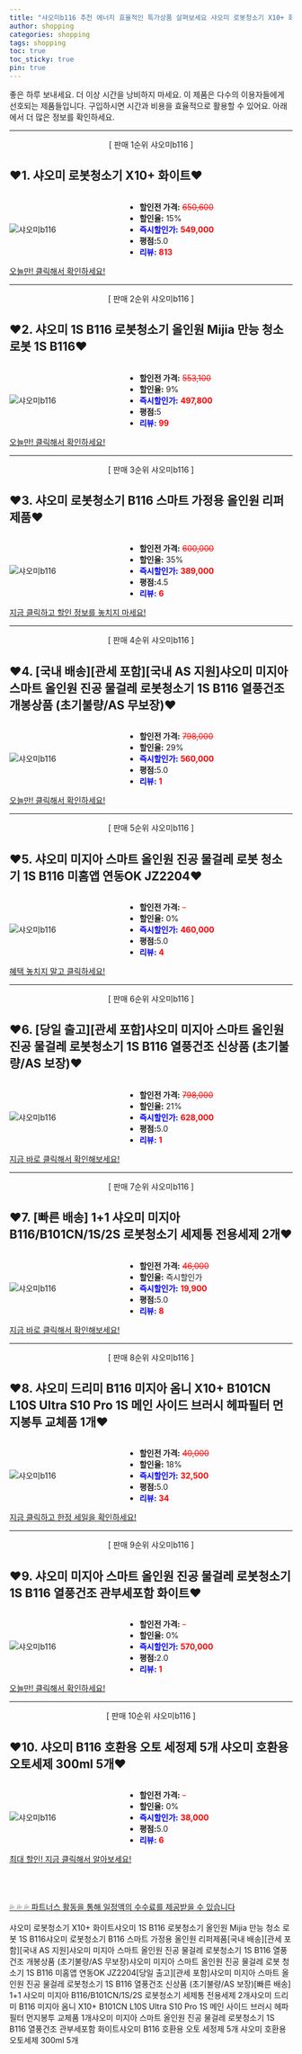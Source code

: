 ```yaml
---
title: "샤오미b116 추천 에너지 효율적인 특가상품 살펴보세요 샤오미 로봇청소기 X10+ 화이트"
author: shopping
categories: shopping
tags: shopping
toc: true
toc_sticky: true
pin: true
---
```

좋은 하루 보내세요. 더 이상 시간을 낭비하지 마세요. 이 제품은 다수의 이용자들에게 선호되는 제품들입니다. 구입하시면 시간과 비용을 효율적으로 활용할 수 있어요. 아래에서 더 많은 정보를 확인하세요.

---
<p class="toplist" style="margin: 0 auto; display: block; width: fit-content;">[ 판매 1순위 샤오미b116 ]</p>

<h2><strong>❤️1. 샤오미 로봇청소기 X10+ 화이트❤️</strong></h2>

<div style="display: flex; align-items: center;">
    <div style="flex: 0.4;">
        <img src="https://thumbnail6.coupangcdn.com/thumbnails/remote/230x230ex/image/retail/images/246424110722400-19f8f29c-eafe-4dca-b95e-1a99697631ef.jpg" alt="샤오미b116" style="max-width: 100%;">
    </div>
    <div style="flex: 0.6; margin-left: 10px;">
        <ul>
            <li><strong>할인전 가격:</strong> <del style="color: red;">650,600</del></li>
            <li><strong>할인율:</strong> 15%</li>
            <li><span style='color:blue'><strong>즉시할인가:</strong></span> <span style='color:red'><strong>549,000</strong></span></li>
            <li><strong>평점:</strong>5.0</li>
            <li><span style='color:blue'><strong>리뷰:</strong></span> <span style='color:red'><strong>813</strong></span></li>
        </ul>
    </div>
</div>
<div class="center">
    <a href="https://William4Davisa.github.io?lptag=AF9450613&subid=githubio&pageKey=7579273306&traceid=V0-153&itemId=20004220048&vendorItemId=87101271139" class="myButton">
        오늘만! 클릭해서 확인하세요!
    </a>
</div>


---
<p class="toplist" style="margin: 0 auto; display: block; width: fit-content;">[ 판매 2순위 샤오미b116 ]</p>

<h2><strong>❤️2. 샤오미 1S B116 로봇청소기 올인원 Mijia 만능 청소 로봇 1S B116❤️</strong></h2>

<div style="display: flex; align-items: center;">
    <div style="flex: 0.4;">
        <img src="https://thumbnail10.coupangcdn.com/thumbnails/remote/230x230ex/image/vendor_inventory/ca2b/5477f59d5a83d0856f46b63933ca8d263031b2c11cb1ce2e607b4f868dd0.jpg" alt="샤오미b116" style="max-width: 100%;">
    </div>
    <div style="flex: 0.6; margin-left: 10px;">
        <ul>
            <li><strong>할인전 가격:</strong> <del style="color: red;">553,100</del></li>
            <li><strong>할인율:</strong> 9%</li>
            <li><span style='color:blue'><strong>즉시할인가:</strong></span> <span style='color:red'><strong>497,800</strong></span></li>
            <li><strong>평점:</strong>5</li>
            <li><span style='color:blue'><strong>리뷰:</strong></span> <span style='color:red'><strong>99</strong></span></li>
        </ul>
    </div>
</div>
<div class="center">
    <a href="https://William4Davisa.github.io?lptag=AF9450613&subid=githubio&pageKey=7962220159&traceid=V0-153&itemId=22015426368&vendorItemId=89062816966" class="myButton">
        오늘만! 클릭해서 확인하세요!
    </a>
</div>


---
<p class="toplist" style="margin: 0 auto; display: block; width: fit-content;">[ 판매 3순위 샤오미b116 ]</p>

<h2><strong>❤️3. 샤오미 로봇청소기 B116 스마트 가정용 올인원 리퍼제품❤️</strong></h2>

<div style="display: flex; align-items: center;">
    <div style="flex: 0.4;">
        <img src="https://thumbnail6.coupangcdn.com/thumbnails/remote/230x230ex/image/vendor_inventory/0040/52a5e6302b9ae4bfd2872b213af5d493c082450c2a853df6a2269690a19a.png" alt="샤오미b116" style="max-width: 100%;">
    </div>
    <div style="flex: 0.6; margin-left: 10px;">
        <ul>
            <li><strong>할인전 가격:</strong> <del style="color: red;">600,000</del></li>
            <li><strong>할인율:</strong> 35%</li>
            <li><span style='color:blue'><strong>즉시할인가:</strong></span> <span style='color:red'><strong>389,000</strong></span></li>
            <li><strong>평점:</strong>4.5</li>
            <li><span style='color:blue'><strong>리뷰:</strong></span> <span style='color:red'><strong>6</strong></span></li>
        </ul>
    </div>
</div>
<div class="center">
    <a href="https://William4Davisa.github.io?lptag=AF9450613&subid=githubio&pageKey=7834306263&traceid=V0-153&itemId=21312546909&vendorItemId=88372068048" class="myButton">
        지금 클릭하고 할인 정보를 놓치지 마세요!
    </a>
</div>


---
<p class="toplist" style="margin: 0 auto; display: block; width: fit-content;">[ 판매 4순위 샤오미b116 ]</p>

<h2><strong>❤️4. [국내 배송][관세 포함][국내 AS 지원]샤오미 미지아 스마트 올인원 진공 물걸레 로봇청소기 1S B116 열풍건조 개봉상품 (초기불량/AS 무보장)❤️</strong></h2>

<div style="display: flex; align-items: center;">
    <div style="flex: 0.4;">
        <img src="https://thumbnail9.coupangcdn.com/thumbnails/remote/230x230ex/image/vendor_inventory/8826/25b25d30153bf9b0795d2f50733dd9a8b5ddcaad63b5bfd33f4a4d9c936f.jpg" alt="샤오미b116" style="max-width: 100%;">
    </div>
    <div style="flex: 0.6; margin-left: 10px;">
        <ul>
            <li><strong>할인전 가격:</strong> <del style="color: red;">798,000</del></li>
            <li><strong>할인율:</strong> 29%</li>
            <li><span style='color:blue'><strong>즉시할인가:</strong></span> <span style='color:red'><strong>560,000</strong></span></li>
            <li><strong>평점:</strong>5.0</li>
            <li><span style='color:blue'><strong>리뷰:</strong></span> <span style='color:red'><strong>1</strong></span></li>
        </ul>
    </div>
</div>
<div class="center">
    <a href="https://William4Davisa.github.io?lptag=AF9450613&subid=githubio&pageKey=7860652021&traceid=V0-153&itemId=21449287355&vendorItemId=88503836077" class="myButton">
        오늘만! 클릭해서 확인하세요!
    </a>
</div>


---
<p class="toplist" style="margin: 0 auto; display: block; width: fit-content;">[ 판매 5순위 샤오미b116 ]</p>

<h2><strong>❤️5. 샤오미 미지아 스마트 올인원 진공 물걸레 로봇 청소기 1S B116 미홈앱 연동OK JZ2204❤️</strong></h2>

<div style="display: flex; align-items: center;">
    <div style="flex: 0.4;">
        <img src="https://thumbnail9.coupangcdn.com/thumbnails/remote/230x230ex/image/vendor_inventory/1eb8/4378bb60bbfdce1b5eb393afb9dbf0fc68c8256cd59a69b6fb37e5da9836.jpg" alt="샤오미b116" style="max-width: 100%;">
    </div>
    <div style="flex: 0.6; margin-left: 10px;">
        <ul>
            <li><strong>할인전 가격:</strong> <del style="color: red;">-</del></li>
            <li><strong>할인율:</strong> 0%</li>
            <li><span style='color:blue'><strong>즉시할인가:</strong></span> <span style='color:red'><strong>460,000</strong></span></li>
            <li><strong>평점:</strong>5.0</li>
            <li><span style='color:blue'><strong>리뷰:</strong></span> <span style='color:red'><strong>4</strong></span></li>
        </ul>
    </div>
</div>
<div class="center">
    <a href="https://William4Davisa.github.io?lptag=AF9450613&subid=githubio&pageKey=7169014765&traceid=V0-153&itemId=19082709675&vendorItemId=86205017990" class="myButton">
        혜택 놓치지 말고 클릭하세요!
    </a>
</div>


---
<p class="toplist" style="margin: 0 auto; display: block; width: fit-content;">[ 판매 6순위 샤오미b116 ]</p>

<h2><strong>❤️6. [당일 출고][관세 포함]샤오미 미지아 스마트 올인원 진공 물걸레 로봇청소기 1S B116 열풍건조 신상품 (초기불량/AS 보장)❤️</strong></h2>

<div style="display: flex; align-items: center;">
    <div style="flex: 0.4;">
        <img src="https://thumbnail9.coupangcdn.com/thumbnails/remote/230x230ex/image/vendor_inventory/8826/25b25d30153bf9b0795d2f50733dd9a8b5ddcaad63b5bfd33f4a4d9c936f.jpg" alt="샤오미b116" style="max-width: 100%;">
    </div>
    <div style="flex: 0.6; margin-left: 10px;">
        <ul>
            <li><strong>할인전 가격:</strong> <del style="color: red;">798,000</del></li>
            <li><strong>할인율:</strong> 21%</li>
            <li><span style='color:blue'><strong>즉시할인가:</strong></span> <span style='color:red'><strong>628,000</strong></span></li>
            <li><strong>평점:</strong>5.0</li>
            <li><span style='color:blue'><strong>리뷰:</strong></span> <span style='color:red'><strong>1</strong></span></li>
        </ul>
    </div>
</div>
<div class="center">
    <a href="https://William4Davisa.github.io?lptag=AF9450613&subid=githubio&pageKey=7860652021&traceid=V0-153&itemId=21449287361&vendorItemId=88781744632" class="myButton">
        지금 바로 클릭해서 확인해보세요!
    </a>
</div>


---
<p class="toplist" style="margin: 0 auto; display: block; width: fit-content;">[ 판매 7순위 샤오미b116 ]</p>

<h2><strong>❤️7. [빠른 배송] 1+1 샤오미 미지아 B116/B101CN/1S/2S 로봇청소기 세제통 전용세제 2개❤️</strong></h2>

<div style="display: flex; align-items: center;">
    <div style="flex: 0.4;">
        <img src="https://thumbnail10.coupangcdn.com/thumbnails/remote/230x230ex/image/vendor_inventory/746e/aea9b559a42d7be27d997d3a83aecf6a44a00ab9e8386550c3c7b0756e47.jpg" alt="샤오미b116" style="max-width: 100%;">
    </div>
    <div style="flex: 0.6; margin-left: 10px;">
        <ul>
            <li><strong>할인전 가격:</strong> <del style="color: red;">46,000</del></li>
            <li><strong>할인율:</strong> 즉시할인가</li>
            <li><span style='color:blue'><strong>즉시할인가:</strong></span> <span style='color:red'><strong>19,900</strong></span></li>
            <li><strong>평점:</strong>5.0</li>
            <li><span style='color:blue'><strong>리뷰:</strong></span> <span style='color:red'><strong>8</strong></span></li>
        </ul>
    </div>
</div>
<div class="center">
    <a href="https://William4Davisa.github.io?lptag=AF9450613&subid=githubio&pageKey=8049013452&traceid=V0-153&itemId=22567512500&vendorItemId=89609446881" class="myButton">
        지금 바로 클릭해서 확인해보세요!
    </a>
</div>


---
<p class="toplist" style="margin: 0 auto; display: block; width: fit-content;">[ 판매 8순위 샤오미b116 ]</p>

<h2><strong>❤️8. 샤오미 드리미 B116 미지아 옴니 X10+ B101CN L10S Ultra S10 Pro 1S 메인 사이드 브러시 헤파필터 먼지봉투 교체품 1개❤️</strong></h2>

<div style="display: flex; align-items: center;">
    <div style="flex: 0.4;">
        <img src="https://thumbnail7.coupangcdn.com/thumbnails/remote/230x230ex/image/vendor_inventory/fff3/1b41a483ac56bb5b1f9a4b5073d68eef3bf393c49be2c4ce0a6ed67e7b73.png" alt="샤오미b116" style="max-width: 100%;">
    </div>
    <div style="flex: 0.6; margin-left: 10px;">
        <ul>
            <li><strong>할인전 가격:</strong> <del style="color: red;">40,000</del></li>
            <li><strong>할인율:</strong> 18%</li>
            <li><span style='color:blue'><strong>즉시할인가:</strong></span> <span style='color:red'><strong>32,500</strong></span></li>
            <li><strong>평점:</strong>5.0</li>
            <li><span style='color:blue'><strong>리뷰:</strong></span> <span style='color:red'><strong>34</strong></span></li>
        </ul>
    </div>
</div>
<div class="center">
    <a href="https://William4Davisa.github.io?lptag=AF9450613&subid=githubio&pageKey=7794565855&traceid=V0-153&itemId=21095171186&vendorItemId=88375309101" class="myButton">
        지금 클릭하고 한정 세일을 확인하세요!
    </a>
</div>


---
<p class="toplist" style="margin: 0 auto; display: block; width: fit-content;">[ 판매 9순위 샤오미b116 ]</p>

<h2><strong>❤️9. 샤오미 미지아 스마트 올인원 진공 물걸레 로봇청소기 1S B116 열풍건조 관부세포함 화이트❤️</strong></h2>

<div style="display: flex; align-items: center;">
    <div style="flex: 0.4;">
        <img src="https://thumbnail10.coupangcdn.com/thumbnails/remote/230x230ex/image/vendor_inventory/b57a/bf4863469523a960e05decbd73ad0267a25a3d102225585ec9c04c2e51d5.jpg" alt="샤오미b116" style="max-width: 100%;">
    </div>
    <div style="flex: 0.6; margin-left: 10px;">
        <ul>
            <li><strong>할인전 가격:</strong> <del style="color: red;">-</del></li>
            <li><strong>할인율:</strong> 0%</li>
            <li><span style='color:blue'><strong>즉시할인가:</strong></span> <span style='color:red'><strong>570,000</strong></span></li>
            <li><strong>평점:</strong>2.0</li>
            <li><span style='color:blue'><strong>리뷰:</strong></span> <span style='color:red'><strong>1</strong></span></li>
        </ul>
    </div>
</div>
<div class="center">
    <a href="https://William4Davisa.github.io?lptag=AF9450613&subid=githubio&pageKey=7495424860&traceid=V0-153&itemId=19609013303&vendorItemId=86716038457" class="myButton">
        오늘만! 클릭해서 확인하세요!
    </a>
</div>


---
<p class="toplist" style="margin: 0 auto; display: block; width: fit-content;">[ 판매 10순위 샤오미b116 ]</p>

<h2><strong>❤️10. 샤오미 B116 호환용 오토 세정제 5개 샤오미 호환용 오토세제 300ml 5개❤️</strong></h2>

<div style="display: flex; align-items: center;">
    <div style="flex: 0.4;">
        <img src="https://thumbnail8.coupangcdn.com/thumbnails/remote/230x230ex/image/vendor_inventory/94be/1bae528f4dc1438630fd25ab2eddf2ae21e1e0a6253b03989d27ad956f20.jpg" alt="샤오미b116" style="max-width: 100%;">
    </div>
    <div style="flex: 0.6; margin-left: 10px;">
        <ul>
            <li><strong>할인전 가격:</strong> <del style="color: red;">-</del></li>
            <li><strong>할인율:</strong> 0%</li>
            <li><span style='color:blue'><strong>즉시할인가:</strong></span> <span style='color:red'><strong>38,000</strong></span></li>
            <li><strong>평점:</strong>5.0</li>
            <li><span style='color:blue'><strong>리뷰:</strong></span> <span style='color:red'><strong>6</strong></span></li>
        </ul>
    </div>
</div>
<div class="center">
    <a href="https://William4Davisa.github.io?lptag=AF9450613&subid=githubio&pageKey=7415278793&traceid=V0-153&itemId=19222550470&vendorItemId=86339265384" class="myButton">
        최대 할인! 지금 클릭해서 알아보세요!
    </a>
</div>

<br><br><br>[💦 💦 💦 파트너스 활동을 통해 일정액의 수수료를 제공받을 수 있습니다](https://link.coupang.com/a/bcpT2c)<br><br>샤오미 로봇청소기 X10+ 화이트샤오미 1S B116 로봇청소기 올인원 Mijia 만능 청소 로봇 1S B116샤오미 로봇청소기 B116 스마트 가정용 올인원 리퍼제품[국내 배송][관세 포함][국내 AS 지원]샤오미 미지아 스마트 올인원 진공 물걸레 로봇청소기 1S B116 열풍건조 개봉상품 (초기불량/AS 무보장)샤오미 미지아 스마트 올인원 진공 물걸레 로봇 청소기 1S B116 미홈앱 연동OK JZ2204[당일 출고][관세 포함]샤오미 미지아 스마트 올인원 진공 물걸레 로봇청소기 1S B116 열풍건조 신상품 (초기불량/AS 보장)[빠른 배송] 1+1 샤오미 미지아 B116/B101CN/1S/2S 로봇청소기 세제통 전용세제 2개샤오미 드리미 B116 미지아 옴니 X10+ B101CN L10S Ultra S10 Pro 1S 메인 사이드 브러시 헤파필터 먼지봉투 교체품 1개샤오미 미지아 스마트 올인원 진공 물걸레 로봇청소기 1S B116 열풍건조 관부세포함 화이트샤오미 B116 호환용 오토 세정제 5개 샤오미 호환용 오토세제 300ml 5개